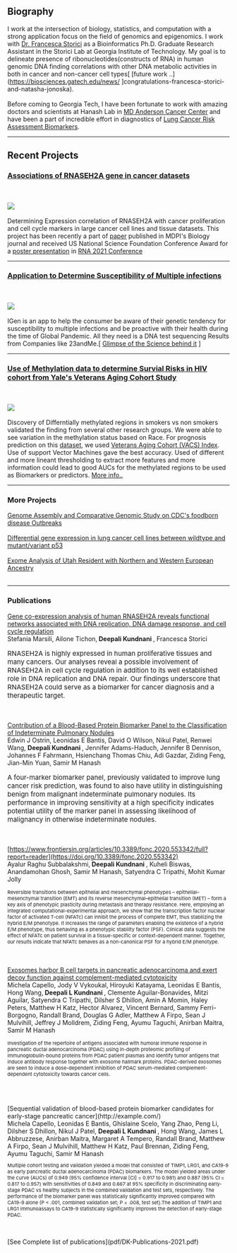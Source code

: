 ## Biography

I work at the intersection of biology, statistics, and computation  with a strong application focus on the field of genomics and epigenomics. I work with [Dr. Francesca Storici](http://www.storicilab.gatech.edu/) as a Bioinformatics Ph.D. Graduate Research Assistant in the Storici Lab at Georgia Institute of Technology.  My goal is to delineate presence of ribonucleotides(constructs of RNA) in human genomic DNA finding correlations with other DNA metabolic activities in both in cancer and non-cancer cell types[ [future work ..](https://biosciences.gatech.edu/news/ ]congratulations-francesca-storici-and-natasha-jonoska). 
<br><br>
Before coming to Georgia Tech, I have been fortunate to work with amazing doctors and scientists at Hanash Lab in [MD Anderson Cancer Center](https://www.mdanderson.org/newsroom/study-shows-biomarker-panel-boosts-lung-cancer-risk-assessment-for-smokers.h00-159225723.html) and have been a part of incredible effort in diagnostics of [Lung Cancer Risk Assessment Biomarkers](https://www.mdanderson.org/newsroom/study-shows-biomarker-panel-boosts-lung-cancer-risk-assessment-for-smokers.h00-159225723.html). 

---

## Recent Projects

### [Associations of RNASEH2A gene in cancer datasets](/images/Exp-Corr-2021.jpg )
<br><br>
<img src="images\Exp-Corr-2021.jpg?raw=true"/>
<br><br>
Determining Expression correlation of RNASEH2A with cancer proliferation and cell cycle markers in large cancer cell lines and tissue datasets. This project has been recently a part of [paper](https://doi.org/10.3390/biology10030221) published in MDPI's Biology journal and received US National Science Foundation Conference Award for a [poster presentation](/pdf/DK-poster-2021.pdf) in [RNA 2021 Conference](https://app.oxfordabstracts.com/events/1864/program-app/submission/243452)

---

### [Application to Determine Susceptibility of Multiple infections](/images/IGen-2020.jpg)
<br><br>
<img src="images\IGen-2020.jpg?raw=true"/>
<br><br>
IGen is an app to help the consumer be aware of their genetic tendency for susceptibility to multiple infections and be proactive with their health during the time of Global Pandemic. All they need is a DNA test sequencing Results from Companies like 23andMe.[  [Glimpse of the Science behind it](/ppt/IGen.pptx) ]

---
### [Use of Methylation data to determine Survial Risks in HIV cohort from Yale's Veterans Aging Cohort Study](/images/DMR-2020.jpg )
<br><br>
<img src="images\Exp-Corr-2021.jpg?raw=true"/>
<br><br>
Discovery of Differntially methylated regions in smokers vs non smokers validated the finding from several other research groups. We were able to see variation in the methylation status based on Race. For prognosis prediction on this [dataset](https://medicine.yale.edu/intmed/vacs/), we used [Veterans Aging Cohort (VACS) Index](https://medicine.yale.edu/intmed/vacs/vacsresources/vacsindexinfo/). Use of support Vector Machines gave the best accuracy. Used of different and more lineant thresholding to extract more features and more information could lead to good AUCs for the methylated regions to be used as Biomarkers or predictors. [More info..](/ppt/DMR.pptx)

---
### More Projects

[Genome Assembly and Comparative Genomic Study on CDC's foodborn disease Outbreaks ](.........)
<br><br>
[Differential gene expression in lung cancer cell lines between wildtype and mutant/variant p53](https://gtbinf.wordpress.com/2019/11/08/differential-gene-expression-in-lung-cancer-cell-lines-between-wildtype-and-mutant-variant-p53/)
<br><br>
[Exome Analysis of Utah Resident with Northern and Western European Ancestry](https://gtbinf.wordpress.com/2019/11/25/exome-analysis-of-utah-resident-with-northern-and-western-european-ancestry/)
<br><br>

---

### Publications
[Gene co-expression analysis of human RNASEH2A reveals functional networks associated with DNA replication, DNA damage response, and cell cycle regulation](https://doi.org/10.3390/biology10030221)
<br>
Stefania Marsili, Ailone Tichon,<b> Deepali Kundnani </b>, Francesca Storici
<br>
<p style="font-size:15px">RNASEH2A is highly expressed in human proliferative tissues and many cancers. Our analyses reveal a possible involvement of RNASEH2A in cell cycle regulation in addition to its well established role in DNA replication and DNA repair. Our findings underscore that RNASEH2A could serve as a biomarker for cancer diagnosis and a therapeutic target.</p>

<br><br>
[Contribution of a Blood-Based Protein Biomarker Panel to the Classification of Indeterminate Pulmonary Nodules](https://doi.org/10.1016/j.jtho.2020.09.024)
<br>
Edwin J Ostrin, Leonidas E Bantis, David O Wilson, Nikul Patel, Renwei Wang, <b> Deepali Kundnani </b>, Jennifer Adams-Haduch, Jennifer B Dennison, Johannes F Fahrmann, Hsienchang Thomas Chiu, Adi Gazdar, Ziding Feng, Jian-Min Yuan, Samir M Hanash
<br>
<p style="font-size:15px">A four-marker biomarker panel, previously validated to improve lung cancer risk prediction, was found to also have utility in distinguishing benign from malignant indeterminate pulmonary nodules. Its performance in improving sensitivity at a high specificity indicates potential utility of the marker panel in assessing likelihood of malignancy in otherwise indeterminate nodules.</p>

<br><br>
[https://www.frontiersin.org/articles/10.3389/fonc.2020.553342/full?report=reader](https://doi.org/10.3389/fonc.2020.553342)
<br>
Ayalur Raghu Subbalakshmi,<b> Deepali Kundnani </b>, Kuheli Biswas, Anandamohan Ghosh, Samir M Hanash, Satyendra C Tripathi, Mohit Kumar Jolly
<br>
<p style="font-size:11px">Reversible transitions between epithelial and mesenchymal phenotypes – epithelial–mesenchymal transition (EMT) and its reverse mesenchymal–epithelial transition (MET) – form a key axis of phenotypic plasticity during metastasis and therapy resistance. Here, employing an integrated computational-experimental approach, we show that the transcription factor nuclear factor of activated T-cell (NFATc) can inhibit the process of complete EMT, thus stabilizing the hybrid E/M phenotype. It increases the range of parameters enabling the existence of a hybrid E/M phenotype, thus behaving as a phenotypic stability factor (PSF). Clinical data suggests the effect of NFATc on patient survival in a tissue-specific or context-dependent manner. Together, our results indicate that NFATc behaves as a non-canonical PSF for a hybrid E/M phenotype.</p>

<br><br>
[Exosomes harbor B cell targets in pancreatic adenocarcinoma and exert decoy function against complement-mediated cytotoxicity](http://example.com/)
<br>
Michela Capello, Jody V Vykoukal, Hiroyuki Katayama, Leonidas E Bantis, Hong Wang,<b> Deepali L Kundnani </b>, Clemente Aguilar-Bonavides, Mitzi Aguilar, Satyendra C Tripathi, Dilsher S Dhillon, Amin A Momin, Haley Peters, Matthew H Katz, Hector Alvarez, Vincent Bernard, Sammy Ferri-Borgogno, Randall Brand, Douglas G Adler, Matthew A Firpo, Sean J Mulvihill, Jeffrey J Molldrem, Ziding Feng, Ayumu Taguchi, Anirban Maitra, Samir M Hanash
<br>
<p style="font-size:11px">Investigation of the repertoire of antigens associated with humoral immune response in pancreatic ductal adenocarcinoma (PDAC) using in-depth proteomic profiling of immunoglobulin-bound proteins from PDAC patient plasmas and identify tumor antigens that induce antibody response together with exosome hallmark proteins. PDAC-derived exosomes are seen to induce a dose-dependent inhibition of PDAC serum-mediated complement-dependent cytotoxicity towards cancer cells. </p>
<br>
<br><br>
[Sequential validation of blood-based protein biomarker candidates for early-stage pancreatic cancer](http://example.com/)
<br>
Michela Capello, Leonidas E Bantis, Ghislaine Scelo, Yang Zhao, Peng Li, Dilsher S Dhillon, Nikul J Patel, <b> Deepali L Kundnani </b>, Hong Wang, James L Abbruzzese, Anirban Maitra, Margaret A Tempero, Randall Brand, Matthew A Firpo, Sean J Mulvihill, Matthew H Katz, Paul Brennan, Ziding Feng, Ayumu Taguchi, Samir M Hanash
<br>
<p style="font-size:11px">Multiple cohort testing and validation yielded a model that consisted of TIMP1, LRG1, and CA19-9 as early pancreatic ductal adenocarcinoma (PDAC) biomarkers. The model yielded areas under the curve (AUCs) of 0.949 (95% confidence interval [CI] = 0.917 to 0.981) and 0.887 (95% CI = 0.817 to 0.957) with sensitivities of 0.849 and 0.667 at 95% specificity in discriminating early-stage PDAC vs healthy subjects in the combined validation and test sets, respectively. The performance of the biomarker panel was statistically significantly improved compared with CA19-9 alone (P < .001, combined validation set; P = .008, test set).The addition of TIMP1 and LRG1 immunoassays to CA19-9 statistically significantly improves the detection of early-stage PDAC.</p>
<br><br>
[See Complete list of publications](pdf/DK-Publications-2021.pdf)

